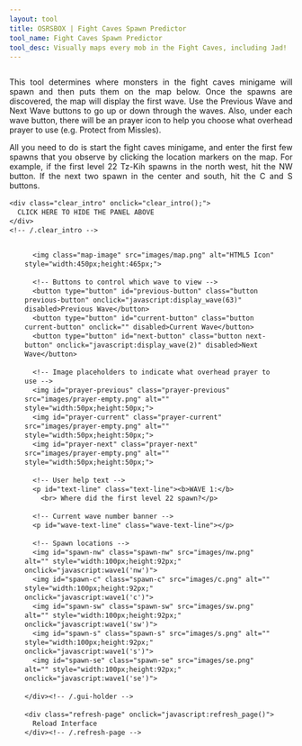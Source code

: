 ```yaml
---
layout: tool
title: OSRSBOX | Fight Caves Spawn Predictor
tool_name: Fight Caves Spawn Predictor
tool_desc: Visually maps every mob in the Fight Caves, including Jad!
---
```


<style>
/* INTRO BLURB CONFIGURATION */
.intro {
	overflow: hidden;
}
.intro p {
	text-align: justify;
}
.clear_intro {
	display: block;
    margin: 0 auto;    
	width: 450px;
	height: 90px;
	line-height: 30px;	
	background-color: #4CAF50;
	font-weight: bold;
	text-align: center;
	height: 30px;
	font-size: large;
	font-weight: bold;
    text-align: center;
}
.clear_intro:hover {
	cursor: pointer;
	color: black;
}

/* MAIN GUI POSITION */
.gui-holder {
	position: relative;
	margin-left: auto;
	margin-right: auto;
    width: 450px;
    max-width: 450px;
	min-height: 600px;
	max-height: 800px;	
}

/* BASE MAP POSIITON */
.gui-holder .map-image {
	position: absolute;
	top: 120px;
}

/* TEXT LINE CONFIGURATION */
.text-line {
	position: absolute;
	width: 450px;
	top: 70px;
	color: white;
	text-align: center;
}
.wave-text-line {
	position: absolute;
	top: 150px;
	left: 272px;
	color: red;
	font-weight: bold;
}

/* BUTTON POSITIONS AND CONFIGURATION */
.button {
	position: absolute;
	height: 25px;
	width: 130px;
	border-radius: 8px;
	background-color: white;
	color: black;
	border: 2px solid #e7e7e7;	
}
.button:hover {
	background-color: #e7e7e7;
}
.previous-button {
    top: 10px;
	left: 20px;
}
.current-button {
    top: 10px;
	left: 160px;
}
.next-button {
    top: 10px;
	left: 300px;
}

/* PRAYER POSITIONS */
.prayer-previous {
	position: absolute;
	top: 45px;
	left: 60px;
}
.prayer-current {
	position: absolute;
	top: 45px;
	left: 200px;
}
.prayer-next {
	position: absolute;
	top: 45px;
	left: 340px;
}

/* SPAWN POSITIONS */
.spawn-nw {
	position: absolute;
	top: 185px;
	left: 60px;
}
.spawn-c {
	position: absolute;
	top: 290px;
	left: 170px;
}
.spawn-sw {
	position: absolute;
	top: 410px;
	left: 55px;
}
.spawn-s {
	position: absolute;
	top: 410px;
	left: 180px;
}
.spawn-se {
	position: absolute;
	top: 345px;
	left: 300px;
}

/* SPAWN OFFSET POSITIONS */
.spawn-nw-offset {
	position: absolute;
	top: 205px;
	left: 80px;
}
.spawn-c-offset {
	position: absolute;
	top: 310px;
	left: 190px;
}
.spawn-sw-offset {
	position: absolute;
	top: 430px;
	left: 75px;
}
.spawn-s-offset {
	position: absolute;
	top: 430px;
	left: 200px;
}
.spawn-sw-offset {
	position: absolute;
	top: 365px;
	left: 320px;
}

/* REFRESH PAGE CONFIGURATION */
.refresh-page {
	display: block;
    margin: 0 auto;
    width: 450px;
	height: 60px;
	line-height: 60px;
	text-align: center;
	background-color: #4CAF50;
	font-size: large;
	font-weight: bold;
}
.refresh-page:hover {
	cursor: pointer;
	color: black;
	background-color: #4CAF50;
}
</style>
        
<div id="intro" class="intro">
    <p>This tool determines where monsters in the fight caves minigame will spawn and then puts them on the map below. Once the spawns are discovered, the map will display the first wave. Use the Previous Wave and Next Wave buttons to go up or down through the waves. Also, under each wave button, there will be an prayer icon to help you choose what overhead prayer to use (e.g. Protect from Missles).</p>
    <p>All you need to do is start the fight caves minigame, and enter the first few spawns that you observe by clicking the location markers on the map. For example, if the first level 22 Tz-Kih spawns in the north west, hit the NW button. If the next two spawn in the center and south, hit the C and S buttons.</p>
  
    <div class="clear_intro" onclick="clear_intro();">
      CLICK HERE TO HIDE THE PANEL ABOVE
    </div>
    <!-- /.clear_intro -->
  </div>
  <!-- /.intro -->
  
  <div class="application">
    <div id="gui-holder" class="gui-holder">
  
      <img class="map-image" src="images/map.png" alt="HTML5 Icon" style="width:450px;height:465px;">
  
      <!-- Buttons to control which wave to view -->
      <button type="button" id="previous-button" class="button previous-button" onclick="javascript:display_wave(63)" disabled>Previous Wave</button>
      <button type="button" id="current-button" class="button current-button" onclick="" disabled>Current Wave</button>
      <button type="button" id="next-button" class="button next-button" onclick="javascript:display_wave(2)" disabled>Next Wave</button>
  
      <!-- Image placeholders to indicate what overhead prayer to use -->
      <img id="prayer-previous" class="prayer-previous" src="images/prayer-empty.png" alt="" style="width:50px;height:50px;">
      <img id="prayer-current" class="prayer-current" src="images/prayer-empty.png" alt="" style="width:50px;height:50px;">
      <img id="prayer-next" class="prayer-next" src="images/prayer-empty.png" alt="" style="width:50px;height:50px;">
  
      <!-- User help text -->
      <p id="text-line" class="text-line"><b>WAVE 1:</b>
        <br> Where did the first level 22 spawn?</p>
  
      <!-- Current wave number banner -->
      <p id="wave-text-line" class="wave-text-line"></p>
  
      <!-- Spawn locations -->
      <img id="spawn-nw" class="spawn-nw" src="images/nw.png" alt="" style="width:100px;height:92px;" onclick="javascript:wave1('nw')">
      <img id="spawn-c" class="spawn-c" src="images/c.png" alt="" style="width:100px;height:92px;" onclick="javascript:wave1('c')">
      <img id="spawn-sw" class="spawn-sw" src="images/sw.png" alt="" style="width:100px;height:92px;" onclick="javascript:wave1('sw')">
      <img id="spawn-s" class="spawn-s" src="images/s.png" alt="" style="width:100px;height:92px;" onclick="javascript:wave1('s')">
      <img id="spawn-se" class="spawn-se" src="images/se.png" alt="" style="width:100px;height:92px;" onclick="javascript:wave1('se')">
  
    </div><!-- /.gui-holder -->
  
    <div class="refresh-page" onclick="javascript:refresh_page()">
      Reload Interface
    </div><!-- /.refresh-page -->
  </div><!-- /.application -->        
<script type="text/javascript" src="fight-caves.js"></script>

